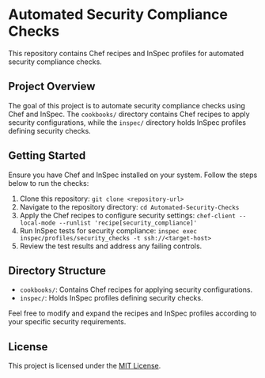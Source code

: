 # Automated Security Compliance Checks

This repository contains Chef recipes and InSpec profiles for automated security compliance checks.

## Project Overview

The goal of this project is to automate security compliance checks using Chef and InSpec. The `cookbooks/` directory contains Chef recipes to apply security configurations, while the `inspec/` directory holds InSpec profiles defining security checks.

## Getting Started

Ensure you have Chef and InSpec installed on your system. Follow the steps below to run the checks:

1. Clone this repository: `git clone <repository-url>`
2. Navigate to the repository directory: `cd Automated-Security-Checks`
3. Apply the Chef recipes to configure security settings: `chef-client --local-mode --runlist 'recipe[security_compliance]'`
4. Run InSpec tests for security compliance: `inspec exec inspec/profiles/security_checks -t ssh://<target-host>`
5. Review the test results and address any failing controls.

## Directory Structure

- `cookbooks/`: Contains Chef recipes for applying security configurations.
- `inspec/`: Holds InSpec profiles defining security checks.

Feel free to modify and expand the recipes and InSpec profiles according to your specific security requirements.

## License

This project is licensed under the [MIT License](LICENSE).
